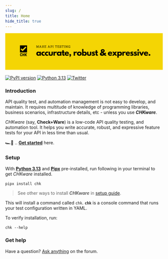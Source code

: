 ```yaml
---
slug: /
title: Home
hide_title: true
---
```


![CHKware | Low-code API quality testing, and automation tool](./assets/github-readme-01.png)

[![PyPI version](https://badge.fury.io/py/chk.svg)](https://badge.fury.io/py/chk)
[![Python 3.13](https://img.shields.io/badge/python-3.13-blue.svg)](https://www.python.org/downloads/)
[![Twitter](https://img.shields.io/twitter/url/https/twitter.com/chkware.svg?style=social&label=Follow%20%40chkware)](https://twitter.com/chkware)

### Introduction

API quality test, and automation management is not easy to develop, and maintain. It requires multitude of knowledge of programming libraries, business scenarios, infrastructure details, etc - unless you use ***CHKware***.

*CHKware* (say, **Check+Ware**) is a low-code API quality testing, and automation tool. It helps you write accurate, robust, and expressive feature tests for your API in less time than usual.

🏎️💨 .. [**Get started**](/docs/quick-start) here.

### Setup

With [**Python 3.13**](https://www.python.org/downloads/) and [**Pipx**](https://pypa.github.io/pipx/installation/#install-pipx) pre-installed, run following in your terminal to get *CHKware* installed.

```bash
pipx install chk
```

> See other ways to install ***CHKware*** in [setup guide](/docs/setup).

This will install a command called `chk`. **`chk`** is a console command that runs your test configuration written in YAML.

To verify installation, run:

```shell
chk --help
```

### Get help

Have a question? [Ask anything](https://github.com/orgs/chkware/discussions/categories/q-a) on the forum.
<!-- 
### Contribute

Read [contribution guide](https://github.com/chkware/cli/blob/971e7400848f26f9f8d2be5fa9eef5fa80a6ded0/docs/CONTRIBUTING.md) and [code of conduct](https://github.com/chkware/cli/blob/971e7400848f26f9f8d2be5fa9eef5fa80a6ded0/docs/CODE_OF_CONDUCT.md) to start contributions.
-->
